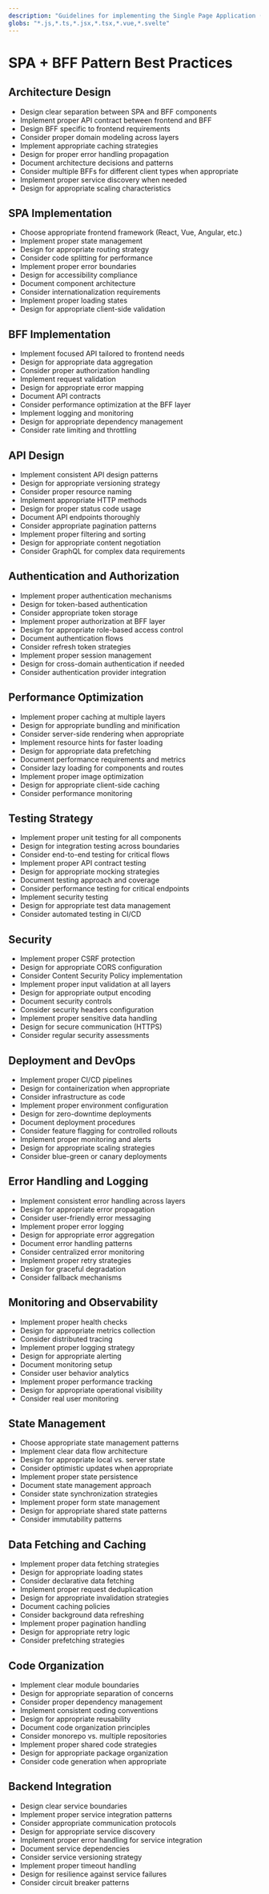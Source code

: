 ```yaml
---
description: "Guidelines for implementing the Single Page Application (SPA) with Backend-For-Frontend (BFF) architecture pattern"
globs: "*.js,*.ts,*.jsx,*.tsx,*.vue,*.svelte"
---
```


# SPA + BFF Pattern Best Practices

## Architecture Design

- Design clear separation between SPA and BFF components
- Implement proper API contract between frontend and BFF
- Design BFF specific to frontend requirements
- Consider proper domain modeling across layers
- Implement appropriate caching strategies
- Design for proper error handling propagation
- Document architecture decisions and patterns
- Consider multiple BFFs for different client types when appropriate
- Implement proper service discovery when needed
- Design for appropriate scaling characteristics

## SPA Implementation

- Choose appropriate frontend framework (React, Vue, Angular, etc.)
- Implement proper state management
- Design for appropriate routing strategy
- Consider code splitting for performance
- Implement proper error boundaries
- Design for accessibility compliance
- Document component architecture
- Consider internationalization requirements
- Implement proper loading states
- Design for appropriate client-side validation

## BFF Implementation

- Implement focused API tailored to frontend needs
- Design for appropriate data aggregation
- Consider proper authorization handling
- Implement request validation
- Design for appropriate error mapping
- Document API contracts
- Consider performance optimization at the BFF layer
- Implement logging and monitoring
- Design for appropriate dependency management
- Consider rate limiting and throttling

## API Design

- Implement consistent API design patterns
- Design for appropriate versioning strategy
- Consider proper resource naming
- Implement appropriate HTTP methods
- Design for proper status code usage
- Document API endpoints thoroughly
- Consider appropriate pagination patterns
- Implement proper filtering and sorting
- Design for appropriate content negotiation
- Consider GraphQL for complex data requirements

## Authentication and Authorization

- Implement proper authentication mechanisms
- Design for token-based authentication
- Consider appropriate token storage
- Implement proper authorization at BFF layer
- Design for appropriate role-based access control
- Document authentication flows
- Consider refresh token strategies
- Implement proper session management
- Design for cross-domain authentication if needed
- Consider authentication provider integration

## Performance Optimization

- Implement proper caching at multiple layers
- Design for appropriate bundling and minification
- Consider server-side rendering when appropriate
- Implement resource hints for faster loading
- Design for appropriate data prefetching
- Document performance requirements and metrics
- Consider lazy loading for components and routes
- Implement proper image optimization
- Design for appropriate client-side caching
- Consider performance monitoring

## Testing Strategy

- Implement proper unit testing for all components
- Design for integration testing across boundaries
- Consider end-to-end testing for critical flows
- Implement proper API contract testing
- Design for appropriate mocking strategies
- Document testing approach and coverage
- Consider performance testing for critical endpoints
- Implement security testing
- Design for appropriate test data management
- Consider automated testing in CI/CD

## Security

- Implement proper CSRF protection
- Design for appropriate CORS configuration
- Consider Content Security Policy implementation
- Implement proper input validation at all layers
- Design for appropriate output encoding
- Document security controls
- Consider security headers configuration
- Implement proper sensitive data handling
- Design for secure communication (HTTPS)
- Consider regular security assessments

## Deployment and DevOps

- Implement proper CI/CD pipelines
- Design for containerization when appropriate
- Consider infrastructure as code
- Implement proper environment configuration
- Design for zero-downtime deployments
- Document deployment procedures
- Consider feature flagging for controlled rollouts
- Implement proper monitoring and alerts
- Design for appropriate scaling strategies
- Consider blue-green or canary deployments

## Error Handling and Logging

- Implement consistent error handling across layers
- Design for appropriate error propagation
- Consider user-friendly error messaging
- Implement proper error logging
- Design for appropriate error aggregation
- Document error handling patterns
- Consider centralized error monitoring
- Implement proper retry strategies
- Design for graceful degradation
- Consider fallback mechanisms

## Monitoring and Observability

- Implement proper health checks
- Design for appropriate metrics collection
- Consider distributed tracing
- Implement proper logging strategy
- Design for appropriate alerting
- Document monitoring setup
- Consider user behavior analytics
- Implement proper performance tracking
- Design for appropriate operational visibility
- Consider real user monitoring

## State Management

- Choose appropriate state management patterns
- Implement clear data flow architecture
- Design for appropriate local vs. server state
- Consider optimistic updates when appropriate
- Implement proper state persistence
- Document state management approach
- Consider state synchronization strategies
- Implement proper form state management
- Design for appropriate shared state patterns
- Consider immutability patterns

## Data Fetching and Caching

- Implement proper data fetching strategies
- Design for appropriate loading states
- Consider declarative data fetching
- Implement proper request deduplication
- Design for appropriate invalidation strategies
- Document caching policies
- Consider background data refreshing
- Implement proper pagination handling
- Design for appropriate retry logic
- Consider prefetching strategies

## Code Organization

- Implement clear module boundaries
- Design for appropriate separation of concerns
- Consider proper dependency management
- Implement consistent coding conventions
- Design for appropriate reusability
- Document code organization principles
- Consider monorepo vs. multiple repositories
- Implement proper shared code strategies
- Design for appropriate package organization
- Consider code generation when appropriate

## Backend Integration

- Design clear service boundaries
- Implement proper service integration patterns
- Consider appropriate communication protocols
- Design for appropriate service discovery
- Implement proper error handling for service integration
- Document service dependencies
- Consider service versioning strategy
- Implement proper timeout handling
- Design for resilience against service failures
- Consider circuit breaker patterns